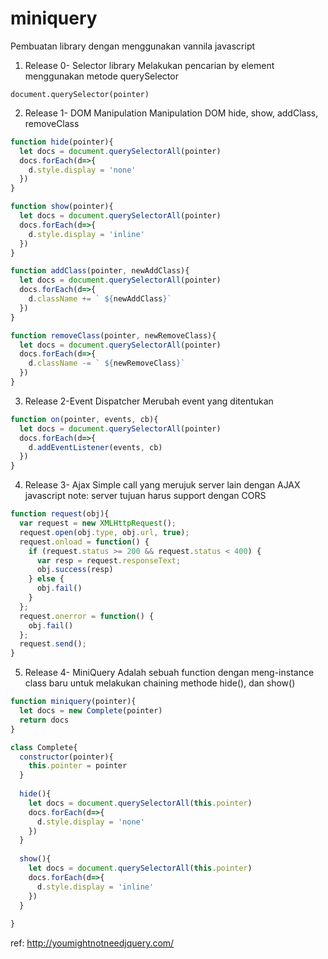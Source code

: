 # miniquery
Pembuatan library dengan menggunakan vannila javascript   


1. Release 0- Selector library
Melakukan pencarian by element menggunakan metode querySelector
```
document.querySelector(pointer)
``` 


2. Release 1- DOM Manipulation
Manipulation DOM hide, show, addClass, removeClass
```js
function hide(pointer){
  let docs = document.querySelectorAll(pointer)
  docs.forEach(d=>{
    d.style.display = 'none'
  })
}

function show(pointer){
  let docs = document.querySelectorAll(pointer)
  docs.forEach(d=>{
    d.style.display = 'inline'
  })
}

function addClass(pointer, newAddClass){
  let docs = document.querySelectorAll(pointer)
  docs.forEach(d=>{
    d.className += ` ${newAddClass}`
  })
}

function removeClass(pointer, newRemoveClass){
  let docs = document.querySelectorAll(pointer)
  docs.forEach(d=>{
    d.className -= ` ${newRemoveClass}`
  })
}
```


3. Release 2-Event Dispatcher
Merubah event yang ditentukan 
```js
function on(pointer, events, cb){
  let docs = document.querySelectorAll(pointer)
  docs.forEach(d=>{
    d.addEventListener(events, cb)
  })
}
```


4. Release 3- Ajax
Simple call yang merujuk server lain dengan AJAX javascript
note: server tujuan harus support dengan CORS
```js
function request(obj){
  var request = new XMLHttpRequest();
  request.open(obj.type, obj.url, true);
  request.onload = function() {
    if (request.status >= 200 && request.status < 400) {
      var resp = request.responseText;
      obj.success(resp)
    } else {
      obj.fail()
    }
  };
  request.onerror = function() {
    obj.fail()
  };
  request.send();
}

```

5. Release 4- MiniQuery
Adalah sebuah function dengan meng-instance class baru untuk melakukan chaining methode hide(), dan show()
```js
function miniquery(pointer){
  let docs = new Complete(pointer)
  return docs
}

class Complete{
  constructor(pointer){
    this.pointer = pointer
  }
  
  hide(){
    let docs = document.querySelectorAll(this.pointer)
    docs.forEach(d=>{
      d.style.display = 'none'
    })
  }
  
  show(){
    let docs = document.querySelectorAll(this.pointer)
    docs.forEach(d=>{
      d.style.display = 'inline'
    })
  }
  
}

```

ref: http://youmightnotneedjquery.com/
